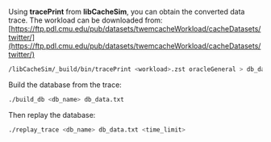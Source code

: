Using **tracePrint** from **libCacheSim**, you can obtain the converted data trace.
The workload can be downloaded from:
[https://ftp.pdl.cmu.edu/pub/datasets/twemcacheWorkload/cacheDatasets/twitter/](https://ftp.pdl.cmu.edu/pub/datasets/twemcacheWorkload/cacheDatasets/twitter/)

```bash
/libCacheSim/_build/bin/tracePrint <workload>.zst oracleGeneral > db_data.txt
```

Build the database from the trace:

```bash
./build_db <db_name> db_data.txt
```

Then replay the database:

```bash
./replay_trace <db_name> db_data.txt <time_limit>
```
